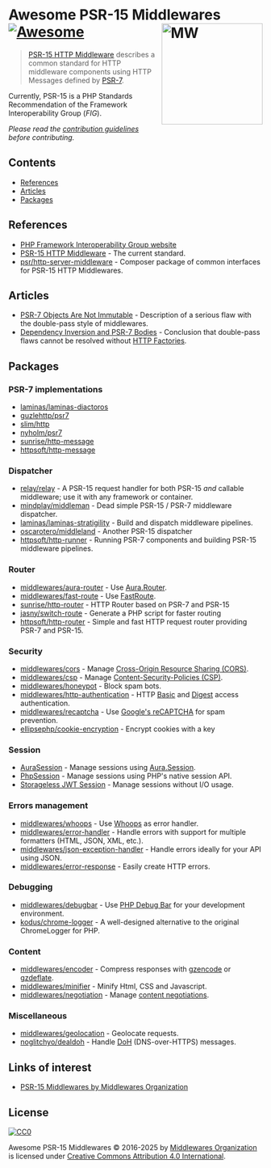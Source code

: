 # Awesome PSR-15 Middlewares [![Awesome](https://cdn.rawgit.com/sindresorhus/awesome/d7305f38d29fed78fa85652e3a63e154dd8e8829/media/badge.svg)](https://github.com/sindresorhus/awesome) [<img src="https://avatars1.githubusercontent.com/u/22275359?v=3&s=200" width="200" align="right" alt="MW">](https://github.com/middlewares/awesome-psr15-middlewares)

> [PSR-15 HTTP Middleware](https://github.com/php-fig/fig-standards/blob/master/accepted/PSR-15-request-handlers.md) describes a common standard for HTTP middleware components using HTTP Messages defined by [PSR-7](http://www.php-fig.org/psr/psr-7/).


Currently, PSR-15 is a PHP Standards Recommendation of the Framework Interoperability Group (_FIG_).

*Please read the [contribution guidelines](contributing.md) before contributing.*


## Contents

- [References](#references)
- [Articles](#articles)
- [Packages](#packages)

## References

- [PHP Framework Interoperability Group website](http://www.php-fig.org/)
- [PSR-15 HTTP Middleware](https://github.com/php-fig/fig-standards/blob/master/accepted/PSR-15-request-handlers.md) - The current standard.
- [psr/http-server-middleware](https://packagist.org/packages/psr/http-server-middleware) - Composer package of common interfaces for PSR-15 HTTP Middlewares.


## Articles

- [PSR-7 Objects Are Not Immutable](http://andrewcarteruk.github.io/programming/2016/05/22/psr-7-is-not-immutable.html) - Description of a serious flaw with the double-pass style of middlewares.
- [Dependency Inversion and PSR-7 Bodies](https://github.com/shadowhand/blog.shadowhand.me/blob/master/_posts/2016-05-22-dependency-inversion-and-psr-7-bodies.markdown) - Conclusion that double-pass flaws cannot be resolved without [HTTP Factories](https://github.com/php-fig/fig-standards/blob/master/accepted/PSR-17-http-factory.md).


## Packages

### PSR-7 implementations

- [laminas/laminas-diactoros](https://github.com/laminas/laminas-diactoros)
- [guzlehttp/psr7](https://github.com/guzzle/psr7)
- [slim/http](https://github.com/slimphp/Slim-Http)
- [nyholm/psr7](https://github.com/Nyholm/psr7)
- [sunrise/http-message](https://github.com/sunrise-php/http-message)
- [httpsoft/http-message](https://github.com/httpsoft/http-message)

### Dispatcher

- [relay/relay](https://github.com/relayphp/Relay.Relay) - A PSR-15 request handler for both PSR-15 *and* callable middleware; use it with any framework or container.
- [mindplay/middleman](https://github.com/mindplay-dk/middleman) - Dead simple PSR-15 / PSR-7 middleware dispatcher.
- [laminas/laminas-stratigility](https://github.com/laminas/laminas-stratigility) - Build and dispatch middleware pipelines.
- [oscarotero/middleland](https://github.com/oscarotero/middleland) - Another PSR-15 dispatcher
- [httpsoft/http-runner](https://github.com/httpsoft/http-runner) - Running PSR-7 components and building PSR-15 middleware pipelines.

### Router

- [middlewares/aura-router](https://github.com/middlewares/aura-router) - Use [Aura.Router](https://github.com/auraphp/Aura.Router/).
- [middlewares/fast-route](https://github.com/middlewares/fast-route) - Use [FastRoute](https://github.com/nikic/FastRoute).
- [sunrise/http-router](https://github.com/sunrise-php/http-router) - HTTP Router based on PSR-7 and PSR-15
- [jasny/switch-route](https://github.com/jasny/switch-route) - Generate a PHP script for faster routing
- [httpsoft/http-router](https://github.com/httpsoft/http-router) - Simple and fast HTTP request router providing PSR-7 and PSR-15.

### Security

- [middlewares/cors](https://github.com/middlewares/cors) - Manage [Cross-Origin Resource Sharing (CORS)](http://www.w3.org/TR/cors/).
- [middlewares/csp](https://github.com/middlewares/csp) - Manage [Content-Security-Policies (CSP)](https://content-security-policy.com/).
- [middlewares/honeypot](https://github.com/middlewares/honeypot) - Block spam bots.
- [middlewares/http-authentication](https://github.com/middlewares/http-authentication) - HTTP [Basic](https://en.wikipedia.org/wiki/Basic_access_authentication) and [Digest](https://en.wikipedia.org/wiki/Digest_access_authentication) access authentication.
- [middlewares/recaptcha](https://github.com/middlewares/recaptcha) - Use [Google's reCAPTCHA](https://github.com/google/recaptcha) for spam prevention.
- [ellipsephp/cookie-encryption](https://github.com/ellipsephp/cookie-encryption) - Encrypt cookies with a key

### Session

* [AuraSession](https://github.com/middlewares/aura-session) - Manage sessions using [Aura.Session](https://github.com/auraphp/Aura.Session).
* [PhpSession](https://github.com/middlewares/php-session) - Manage sessions using PHP's native session API.
* [Storageless JWT Session](https://github.com/psr7-sessions/storageless) - Manage sessions without I/O usage. 

### Errors management

- [middlewares/whoops](https://github.com/middlewares/whoops) - Use [Whoops](https://github.com/filp/whoops) as error handler.
- [middlewares/error-handler](https://github.com/middlewares/error-handler) - Handle errors with support for multiple formatters (HTML, JSON, XML, etc.).
- [middlewares/json-exception-handler](https://github.com/middlewares/json-exception-handler) - Handle errors ideally for your API using JSON.
- [middlewares/error-response](https://github.com/middlewares/error-response) - Easily create HTTP errors.

### Debugging

- [middlewares/debugbar](https://github.com/middlewares/debugbar) - Use [PHP Debug Bar](http://phpdebugbar.com/) for your development environment.
- [kodus/chrome-logger](https://github.com/kodus/chrome-logger) - A well-designed alternative to the original ChromeLogger for PHP.

### Content

- [middlewares/encoder](https://github.com/middlewares/encoder) - Compress responses with [gzencode](http://php.net/manual/en/function.gzencode.php) or [gzdeflate](http://php.net/manual/en/function.gzdeflate.php).
- [middlewares/minifier](https://github.com/middlewares/minifier) - Minify Html, CSS and Javascript.
- [middlewares/negotiation](https://github.com/middlewares/negotiation) - Manage [content negotiations](https://tools.ietf.org/html/rfc7231#section-5.3).

### Miscellaneous

- [middlewares/geolocation](https://github.com/middlewares/geolocation) - Geolocate requests.
- [noglitchyo/dealdoh](https://github.com/noglitchyo/dealdoh) - Handle [DoH](https://tools.ietf.org/html/rfc8484) (DNS-over-HTTPS) messages.


## Links of interest

- [PSR-15 Middlewares by Middlewares Organization](https://github.com/middlewares/psr15-middlewares)

## License

[![CC0](http://mirrors.creativecommons.org/presskit/buttons/88x31/svg/cc-zero.svg)](https://creativecommons.org/publicdomain/zero/1.0/)

Awesome PSR-15 Middlewares © 2016-2025 by [Middlewares Organization](https://github.com/middlewares) is licensed under [Creative Commons Attribution 4.0 International](https://creativecommons.org/publicdomain/zero/1.0/).
